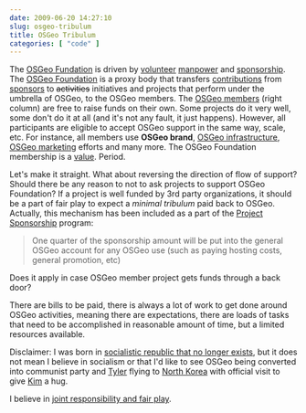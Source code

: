 ```yaml
---
date: 2009-06-20 14:27:10
slug: osgeo-tribulum
title: OSGeo Tribulum
categories: [ "code" ]
---
```


The [OSGeo Fundation](http://www.osgeo.org/) is driven by [volunteer](http://wiki.osgeo.org/wiki/Category:OSGeo_Member) [manpower](http://wiki.osgeo.org/wiki/Project_Stats) and [sponsorship](http://www.osgeo.org/sponsorship/opportunities). The [OSGeo Foundation](http://www.osgeo.org/content/foundation/about.html) is a proxy body that transfers [contributions](http://wiki.osgeo.org/wiki/OSGeo_Budget_2009) from [sponsors](http://www.osgeo.org/content/sponsorship/sponsors.html) to <del>activities</del> initiatives and projects that perform under the umbrella of OSGeo, to the OSGeo members. The [OSGeo members](http://www.osgeo.org/) (right column) are free to raise funds on their own. Some projects do it very well, some don't do it at all (and it's not any fault, it just happens). However, all participants are eligible to accept OSGeo support in the same way, scale, etc. For instance, all members use **OSGeo brand**, [OSGeo infrastructure](http://wiki.osgeo.org/wiki/Category:Infrastructure), [OSGeo marketing](http://wiki.osgeo.org/wiki/Category:Marketing) efforts and many more. The OSGeo Foundation membership is a [value](http://wiki.osgeo.org/wiki/OSGeo_Mission). Period.





Let's make it straight. What about reversing the direction of flow of support? Should there be any reason to not to ask projects to support OSGeo Foundation? If a project is well funded by 3rd party organizations, it should be a part of fair play to expect a _minimal tribulum_ paid back to OSGeo. Actually, this mechanism has been included as a part of the [Project Sponsorship](http://wiki.osgeo.org/wiki/Project_Sponsorship) program:





> One quarter of the sponsorship amount will be put into the general OSGeo account for any OSGeo use (such as paying hosting costs, general promotion, etc)





Does it apply in case OSGeo member project gets funds through a back door?





There are bills to be paid, there is always a lot of work to get done around OSGeo activities, meaning there are expectations, there are loads of tasks that need to be accomplished in reasonable amount of time, but a limited resources available.





Disclaimer: I was born in [socialistic republic that no longer exists](http://en.wikipedia.org/wiki/Polska_Rzeczpospolita_Ludowa), but it does not mean I believe in socialism or that I'd like to see OSGeo being converted into communist party and [Tyler](http://www.osgeo.org/node/185) flying to [North Korea](http://en.wikipedia.org/wiki/North_Korea) with official visit to give [Kim](http://pl.wikipedia.org/wiki/Kim_Dzong_Il) a hug.





I believe in [joint responsibility and fair play](http://www.osgeo.org/content/faq/foundation_faq.html#Participation).

